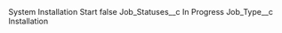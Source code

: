 <?xml version="1.0" encoding="UTF-8"?>
<CustomMetadata xmlns="http://soap.sforce.com/2006/04/metadata" xmlns:xsi="http://www.w3.org/2001/XMLSchema-instance" xmlns:xsd="http://www.w3.org/2001/XMLSchema">
    <label>System Installation Start</label>
    <protected>false</protected>
    <values>
        <field>Job_Statuses__c</field>
        <value xsi:type="xsd:string">In Progress</value>
    </values>
    <values>
        <field>Job_Type__c</field>
        <value xsi:type="xsd:string">Installation</value>
    </values>
</CustomMetadata>

